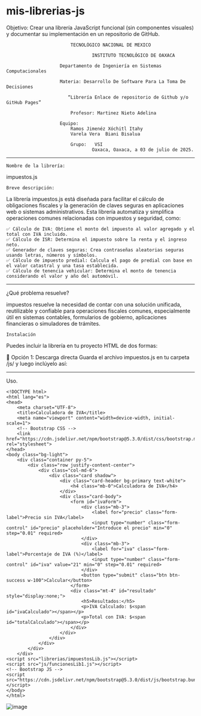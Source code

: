 # mis-librerias-js
Objetivo: Crear una librería JavaScript funcional (sin componentes visuales) y documentar su implementación en un repositorio de GitHub.
								
							TECNOLÓGICO NACIONAL DE MEXICO
	
                 					INSTITUTO TECNOLÓGICO DE OAXACA			

						Departamento de Ingeniería en Sistemas Computacionales

						Materia: Desarrollo De Software Para La Toma De Decisiones
       
						   “Librería Enlace de repositorio de Github y/o GitHub Pages”

							Profesor: Martinez Nieto Adelina
		
						Equipo: 
							Ramos Jimenéz Xóchitl Itahy
							Varela Vera  Biani Bisalua

							Grupo:   VSI
									Oaxaca, Oaxaca, a 03 de julio de 2025.



--------------------------------------------------------------------------------------------------------------------------------------------------------------------
	Nombre de la librería: 
 
 impuestos.js

	Breve descripción:
La librería impuestos.js está diseñada para facilitar el cálculo de obligaciones fiscales y la generación de claves seguras en aplicaciones web o sistemas administrativos. Esta librería automatiza y simplifica operaciones comunes relacionadas con impuestos y seguridad, como:

	✅ Cálculo de IVA: Obtiene el monto del impuesto al valor agregado y el total con IVA incluido.
	✅ Cálculo de ISR: Determina el impuesto sobre la renta y el ingreso neto.
	✅ Generador de claves seguras: Crea contraseñas aleatorias seguras usando letras, números y símbolos.
	✅ Cálculo de impuesto predial: Calcula el pago de predial con base en el valor catastral y una tasa establecida.
	✅ Cálculo de tenencia vehicular: Determina el monto de tenencia considerando el valor y año del automóvil.
--------------------------------------------------------------------------------------------------------------------------------------------------------------------

¿Qué problema resuelve?

impuestos resuelve la necesidad de contar con una solución unificada, reutilizable y confiable para operaciones fiscales comunes, especialmente útil en sistemas contables, formularios de gobierno, aplicaciones financieras o simuladores de trámites.

	Instalación
Puedes incluir la librería en tu proyecto HTML de dos formas:

🔹 Opción 1: Descarga directa
Guarda el archivo impuestos.js en tu carpeta /js/ y luego inclúyelo así:
<script src="libreria/impuestos.js"></script>

--------------------------------------------------------------------------------------------------------------------------------------------------------------------
Uso. 

	<!DOCTYPE html>
	<html lang="es">
	<head>
	    <meta charset="UTF-8">
	    <title>Calculadora de IVA</title>
	    <meta name="viewport" content="width=device-width, initial-scale=1">
	    <!-- Bootstrap CSS -->
	    <link href="https://cdn.jsdelivr.net/npm/bootstrap@5.3.0/dist/css/bootstrap.min.css" rel="stylesheet">
	</head>
	<body class="bg-light">
	    <div class="container py-5">
	        <div class="row justify-content-center">
	            <div class="col-md-6">
	                <div class="card shadow">
	                    <div class="card-header bg-primary text-white">
	                        <h4 class="mb-0">Calculadora de IVA</h4>
	                    </div>
	                    <div class="card-body">
	                        <form id="ivaForm">
	                            <div class="mb-3">
	                                <label for="precio" class="form-label">Precio sin IVA</label>
	                                <input type="number" class="form-control" id="precio" placeholder="Introduce el precio" min="0" step="0.01" required>
	                            </div>
	                            <div class="mb-3">
	                                <label for="iva" class="form-label">Porcentaje de IVA (%)</label>
	                                <input type="number" class="form-control" id="iva" value="21" min="0" step="0.01" required>
	                            </div>
	                            <button type="submit" class="btn btn-success w-100">Calcular</button>
	                        </form>
	                        <div class="mt-4" id="resultado" style="display:none;">
	                            <h5>Resultados:</h5>
	                            <p>IVA Calculado: $<span id="ivaCalculado"></span></p>
	                            <p>Total con IVA: $<span id="totalCalculado"></span></p>
	                        </div>
	                    </div>
	                </div>
	            </div>
	        </div>
	    </div>
	<script src="librerias/impuestosLib.js"></script>
	<script src="js/funcionesLib1.js"></script>
	<!-- Bootstrap JS -->
	<script src="https://cdn.jsdelivr.net/npm/bootstrap@5.3.0/dist/js/bootstrap.bundle.min.js"></script>
	</body>
	</html>

![image](https://github.com/user-attachments/assets/03d6e7f8-1b8a-4710-977b-bcfc24f80887)

